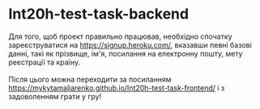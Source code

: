 # Int20h-test-task-backend

Для того, щоб проект правильно працював, необхідно спочатку зареєструватися на https://signup.heroku.com/, вказавши певні базові данні, такі як прізвище, ім'я, посилання на електронну пошту, мету реєстрації та країну.
<br><br>Після цього можна переходити за посиланням https://mykytamaliarenko.github.io/Int20h-test-task-frontend/ і з задоволенням грати у гру!
